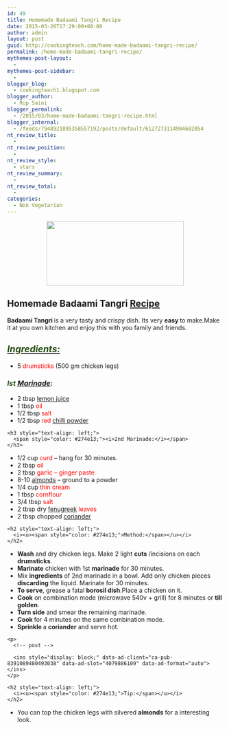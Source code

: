 ```yaml
---
id: 49
title: Homemade Badaami Tangri Recipe
date: 2015-03-26T17:29:00+00:00
author: admin
layout: post
guid: http://cookingteach.com/home-made-badaami-tangri-recipe/
permalink: /home-made-badaami-tangri-recipe/
mythemes-post-layout:
  - 
mythemes-post-sidebar:
  - 
blogger_blog:
  - cookingteach1.blogspot.com
blogger_author:
  - Rup Saini
blogger_permalink:
  - /2015/03/home-made-badaami-tangri-recipe.html
blogger_internal:
  - /feeds/7948921895358557192/posts/default/6127273114904682054
nt_review_title:
  - 
nt_review_position:
  - 
nt_review_style:
  - stars
nt_review_summary:
  - 
nt_review_total:
  - 
categories:
  - Non Vegetarian
---
```

<div dir="ltr" style="text-align: left;">
  <div style="clear: both; text-align: center;">
  </p>
  
  <div style="clear: both; text-align: center;">
    <a style="margin-left: 1em; margin-right: 1em;" href="http://2.bp.blogspot.com/-7p5XmcGMSIg/VRQ2QDRdlcI/AAAAAAAAAMM/qTlfrvdljVg/s1600/oetoGfdijghec_bigger.jpg"><img src="http://2.bp.blogspot.com/-7p5XmcGMSIg/VRQ2QDRdlcI/AAAAAAAAAMM/qTlfrvdljVg/s1600/oetoGfdijghec_bigger.jpg" alt="" width="320" height="150" border="0" /></a>
  </p>
  
  <h2 style="text-align: left;">
    Homemade Badaami Tangri <a class="zem_slink" title="Teriyaki" href="http://en.wikipedia.org/wiki/Teriyaki" target="_blank" rel="wikipedia">Recipe</a>
  </h2>
  
  <div style="text-align: left;">
    <b>Badaami Tangri </b>is a very tasty and crispy dish. Its very <b>easy </b>to make.Make it at you own kitchen and enjoy this with you family and friends.
  </p>
  
  <h2 style="text-align: left;">
    <i><u><span style="color: #274e13;">Ingredients:</span></u></i>
  </h2>
  
  <ul style="text-align: left;">
    <li>
      5 <span style="color: red;">drumsticks</span> (500 gm chicken legs)
    </li>
  </ul>
  
  <h3 style="text-align: left;">
    <i><span style="color: #274e13;">Ist <a class="zem_slink" title="Marination" href="http://en.wikipedia.org/wiki/Marination" target="_blank" rel="wikipedia">Marinade</a>:</span></i>
  </h3>
  
  <p>
    <ul style="text-align: left;">
      <li>
        2 tbsp <span style="color: red;"><a class="zem_slink" title="Lemonade" href="http://en.wikipedia.org/wiki/Lemonade" target="_blank" rel="wikipedia">lemon juice</a></span>
      </li>
      <li>
        1 tbsp <span style="color: red;">oil</span>
      </li>
      <li>
        1/2 tbsp <span style="color: red;">salt</span>
      </li>
      <li>
        1/2 tbsp <span style="color: red;">red <a class="zem_slink" title="Chili powder" href="http://en.wikipedia.org/wiki/Chili_powder" target="_blank" rel="wikipedia">chilli powder</a></span>
      </li>
    </ul>
    
    <h3 style="text-align: left;">
      <span style="color: #274e13;"><i>2nd Marinade:</i></span>
    </h3>
  </p>
  
  <p>
    <ul style="text-align: left;">
      <li>
        1/2 cup <span style="color: red;">curd</span> &#8211; hang for 30 minutes.
      </li>
      <li>
        2 tbsp <span style="color: red;">oil</span>
      </li>
      <li>
        2 tbsp <span style="color: red;">garlic &#8211; ginger paste</span>
      </li>
      <li>
        8-10 <span style="color: red;"><a class="zem_slink" title="Almond" href="http://en.wikipedia.org/wiki/Almond" target="_blank" rel="wikipedia">almonds</a></span> &#8211; ground to a powder
      </li>
      <li>
        1/4 cup<span style="color: red;"> thin cream</span>
      </li>
      <li>
        1 tbsp <span style="color: red;">cornflour</span>
      </li>
      <li>
        3/4 tbsp <span style="color: red;">salt</span>
      </li>
      <li>
        2 tbsp dry <span style="color: red;"><a class="zem_slink" title="Fenugreek" href="http://en.wikipedia.org/wiki/Fenugreek" target="_blank" rel="wikipedia">fenugreek</a> leaves</span>
      </li>
      <li>
        2 tbsp chopped <span style="color: red;"><a class="zem_slink" title="Coriander" href="http://en.wikipedia.org/wiki/Coriander" target="_blank" rel="wikipedia">coriander</a></span>
      </li>
    </ul>
    
    <h2 style="text-align: left;">
      <i><u><span style="color: #274e13;">Method:</span></u></i>
    </h2>
  </p>
  
  <p>
    <ul style="text-align: left;">
      <li>
        <b>Wash</b> and dry chicken legs. Make 2 light <b>cuts</b> /incisions on each <b>drumsticks</b>.
      </li>
      <li>
        <b>Marinate</b> chicken with 1st <b>marinade</b> for 30 minutes.
      </li>
      <li>
        Mix <b>ingredients</b> of 2nd marinade in a bowl. Add only chicken pieces <b>discarding</b> the liquid. Marinate for 30 minutes.
      </li>
      <li>
        <b>To serve</b>, grease a fatal <b>borosil dish</b>.Place a chicken on it.
      </li>
      <li>
        <b>Cook</b> on combination mode (microwave 540v + grill) for 8 minutes or <b>till golden</b>.
      </li>
      <li>
        <b>Turn side</b> and smear the remaining marinade.
      </li>
      <li>
        <b>Cook </b>for 4 minutes on the same combination mode.
      </li>
      <li>
        <b>Sprinkle </b>a <b>coriander</b> and serve hot.
      </li>
    </ul>
    
    <p>
      <!-- post -->
      
      <ins style="display: block;" data-ad-client="ca-pub-8391089480493038" data-ad-slot="4079886109" data-ad-format="auto"></ins>
    </p>
    
    <h2 style="text-align: left;">
      <i><u><span style="color: #274e13;">Tip:</span></u></i>
    </h2>
  </p>
  
  <p>
    <ul style="text-align: left;">
      <li>
        You can top the chicken legs with silvered <b>almonds</b> for a interesting look.
      </li>
    </ul>
  </p>
  
  <p>
  </p>
</p>